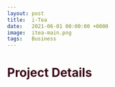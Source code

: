 ```yaml
---
layout: post
title:  i-Tea
date:   2021-06-01 00:00:00 +0000
image:  itea-main.png
tags:   Business
---
```

<h1 style="color:#3c0919;">Project Details</h1>
